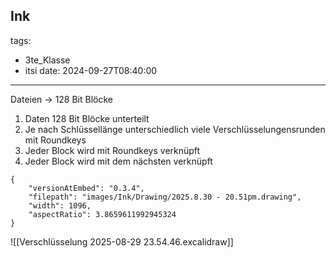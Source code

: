 Ink 
---
tags:
  - 3te_Klasse
  - itsi
date: 2024-09-27T08:40:00
---
Dateien -> 128 Bit Blöcke

1) Daten 128 Bit Blöcke unterteilt
2) Je nach Schlüssellänge unterschiedlich viele Verschlüsselungensrunden mit Roundkeys 
3) Jeder Block wird mit Roundkeys verknüpft
4) Jeder Block wird mit dem nächsten verknüpft


```handdrawn-ink
{
	"versionAtEmbed": "0.3.4",
	"filepath": "images/Ink/Drawing/2025.8.30 - 20.51pm.drawing",
	"width": 1096,
	"aspectRatio": 3.8659611992945324
}
```


![[Verschlüsselung 2025-08-29 23.54.46.excalidraw]]
